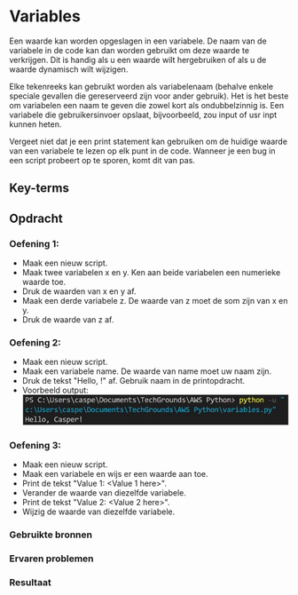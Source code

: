 # Variables
Een waarde kan worden opgeslagen in een variabele. De naam van de variabele in de code kan dan worden gebruikt om deze waarde te verkrijgen. Dit is handig als u een waarde wilt hergebruiken of als u de waarde dynamisch wilt wijzigen.

Elke tekenreeks kan gebruikt worden als variabelenaam (behalve enkele speciale gevallen die gereserveerd zijn voor ander gebruik). Het is het beste om variabelen een naam te geven die zowel kort als ondubbelzinnig is. Een variabele die gebruikersinvoer opslaat, bijvoorbeeld, zou input of usr inpt kunnen heten.



Vergeet niet dat je een print statement kan gebruiken om de huidige waarde van een variabele te lezen op elk punt in de code. Wanneer je een bug in een script probeert op te sporen, komt dit van pas.

## Key-terms

## Opdracht

### Oefening 1:
- Maak een nieuw script.
- Maak twee variabelen x en y. Ken aan beide variabelen een numerieke waarde toe.
- Druk de waarden van x en y af.
- Maak een derde variabele z. De waarde van z moet de som zijn van x en y.
- Druk de waarde van z af.


### Oefening 2:
- Maak een nieuw script.
- Maak een variabele name. De waarde van name moet uw naam zijn.
- Druk de tekst "Hello, <your name here>!" af. Gebruik naam in de printopdracht.
- Voorbeeld output:
![py-example](../00_includes/py-example.JPG)


### Oefening 3:
- Maak een nieuw script.
- Maak een variabele en wijs er een waarde aan toe.
- Print de tekst "Value 1: <Value 1 here>".
- Verander de waarde van diezelfde variabele.
- Print de tekst "Value 2: <Value 2 here>".
- Wijzig de waarde van diezelfde variabele.


### Gebruikte bronnen

### Ervaren problemen

### Resultaat

